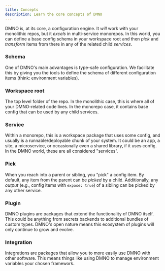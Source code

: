 ```yaml
---
title: Concepts
description: Learn the core concepts of DMNO
---
```


<!-- > **TODO** insert samples for each? and convert to DL  -->

DMNO is, at its core, a configuration engine. It _will_ work with your monolithic repos, but it _excels_ in multi-service monorepos. In this world, you can define a base config schema in your workspace root and then _pick_ and _transform_ items from there in any of the related child _services_. 

### Schema
One of DMNO's main advantages is type-safe configuration. We facilitate this by giving you the tools to define the schema of different configuration items (think: environment variables). 

### Workspace root

The top level folder of the repo. In the monolithic case, this is where all of your DMNO-related code lives. In the monorepo case, it contains base config that can be used by any child services. 

### Service

Within a monorepo, this is a workspace package that uses some config, and usually is a runnable/deployable chunk of your system. It could be an app, a site, a microservice, or occasionally even a shared library, if it uses config. In the DMNO world, these are all considered "services".

### Pick

When you reach into a parent or sibling, you "pick" a config item. By default, any item from the parent can be _picked_ by a child. Additionally, any _output_ (e.g., config items with `expose: true`) of a sibling can be picked by any other service.

### Plugin

DMNO plugins are packages that extend the functionality of DMNO itself. This could be anything from secrets backends to additional bundles of custom types. DMNO's open nature means this ecosystem of plugins will only continue to grow and evolve. 

### Integration 

Integrations are packages that allow you to more easily use DMNO with other software. This means things like using DMNO to manage environment variables your chosen framework. 



